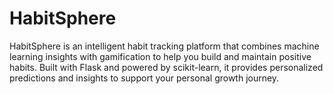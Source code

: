 # HabitSphere
HabitSphere is an intelligent habit tracking platform that combines machine learning insights with gamification to help you build and maintain positive habits. Built with Flask and powered by scikit-learn, it provides personalized predictions and insights to support your personal growth journey.
